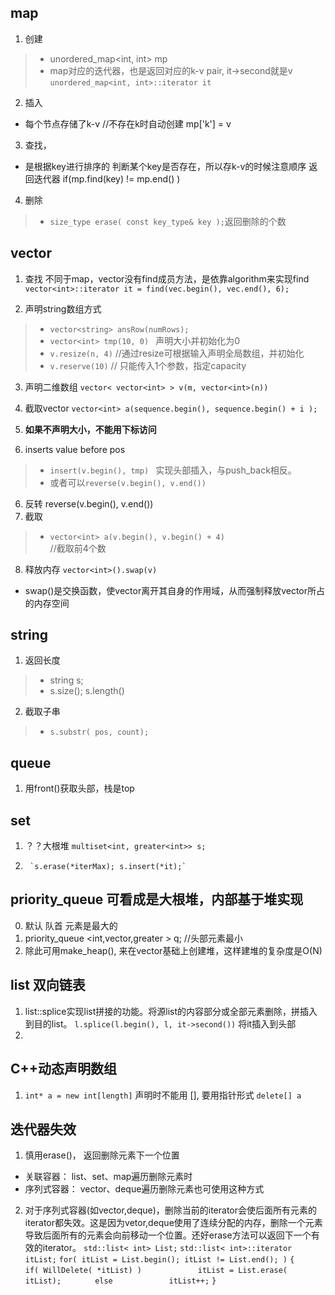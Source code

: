 
## map
1. 创建
>* unordered_map<int, int> mp
>* map对应的迭代器，也是返回对应的k-v pair, it->second就是v
`unordered_map<int, int>::iterator it`
2. 插入
* 每个节点存储了k-v
//不存在k时自动创建
mp['k'] = v 
3. 查找， 
* 是根据key进行排序的
判断某个key是否存在，所以存k-v的时候注意顺序
返回迭代器
  if(mp.find(key) != mp.end() ) 
4. 删除
>* `size_type erase( const key_type& key );`返回删除的个数


## vector
1. 查找
不同于map，vector没有find成员方法，是依靠algorithm来实现find
`vector<int>::iterator it = find(vec.begin(), vec.end(), 6);`

2. 声明string数组方式
>* `vector<string> ansRow(numRows);`
>* `vector<int> tmp(10, 0) ` 声明大小并初始化为0
>* `v.resize(n, 4)` //通过resize可根据输入声明全局数组，并初始化
>* `v.reserve(10)` // 只能传入1个参数，指定capacity
3. 声明二维数组
`vector< vector<int> > v(m, vector<int>(n))` 

4. 截取vector
`vector<int> a(sequence.begin(), sequence.begin() + i );`
4. **如果不声明大小，不能用下标访问**

5. inserts value before pos
>*  `insert(v.begin(), tmp) `
实现头部插入，与push_back相反。
>* 或者可以`reverse(v.begin(), v.end())`
6. 反转 
reverse(v.begin(), v.end())
7. 截取
>* `vector<int> a(v.begin(), v.begin() + 4)`  
//截取前4个数
8. 释放内存
`vector<int>().swap(v)`
* swap()是交换函数，使vector离开其自身的作用域，从而强制释放vector所占的内存空间

## string
1. 返回长度
>* string s; 
>* s.size(); s.length()
2. 截取子串
>* `s.substr( pos, count);`

## queue
1. 用front()获取头部，栈是top

## set
1. ？？大根堆 `multiset<int, greater<int>> s;`
2.      `s.erase(*iterMax); s.insert(*it);`

## priority_queue 可看成是大根堆，内部基于堆实现
0. 默认 队首 元素是最大的
1. priority_queue <int,vector<int>,greater<int> > q; //头部元素最小
2. 除此可用make_heap(), 来在vector基础上创建堆，这样建堆的复杂度是O(N)

## list 双向链表
1. list::splice实现list拼接的功能。将源list的内容部分或全部元素删除，拼插入到目的list。
`l.splice(l.begin(), l, it->second())` 将it插入到头部
2. 
## C++动态声明数组
1.  `int* a = new int[length]`  声明时不能用 [], 要用指针形式
    `delete[] a`
    
## 迭代器失效 
1. 慎用erase()， 返回删除元素下一个位置 
  * 关联容器： list、set、map遍历删除元素时
  * 序列式容器： vector、deque遍历删除元素也可使用这种方式
2. 对于序列式容器(如vector,deque)，删除当前的iterator会使后面所有元素的iterator都失效。这是因为vetor,deque使用了连续分配的内存，删除一个元素导致后面所有的元素会向前移动一个位置。还好erase方法可以返回下一个有效的iterator。
`std::list< int> List;`
`std::list< int>::iterator itList;`
`for( itList = List.begin(); itList != List.end(); )`
`{`
`      if( WillDelete( *itList) )`
`            itList = List.erase( itList);`
`       else`
`            itList++;`
`}`
